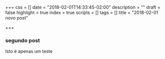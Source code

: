+++
css = []
date = "2018-02-01T14:33:45-02:00"
description = ""
draft = false
highlight = true
index = true
scripts = []
tags = []
title = "2018-02-01 novo post"

+++

### segundo post

Isto é apenas um teste
